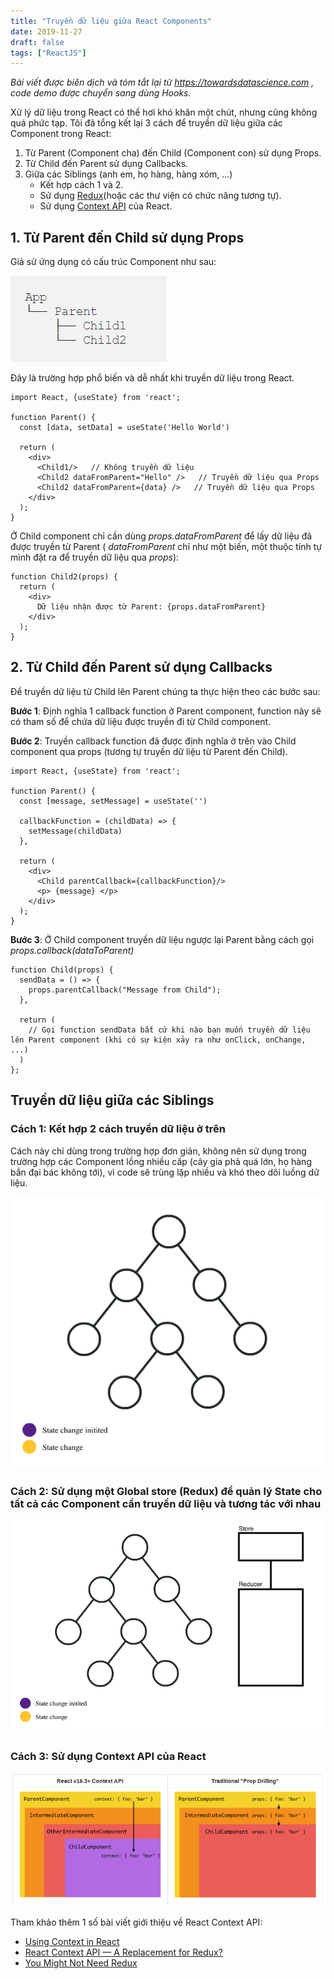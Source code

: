 ```yaml
---
title: "Truyền dữ liệu giữa React Components"
date: 2019-11-27
draft: false
tags: ["ReactJS"]
---
```


_Bài viết được biên dịch và tóm tắt lại từ_ [_https://towardsdatascience.com_](https://towardsdatascience.com/passing-data-between-react-components-parent-children-siblings-a64f89e24ecf) _, code demo được chuyển sang dùng Hooks._

Xử lý dữ liệu trong React có thể hơi khó khăn một chút, nhưng cũng không quá phức tạp. Tôi đã tổng kết lại 3 cách để truyền dữ liệu giữa các Component trong React:

1. Từ Parent (Component cha) đến Child (Component con) sử dụng Props.
2. Từ Child đến Parent sử dụng Callbacks.
3. Giữa các Siblings (anh em, họ hàng, hàng xóm, ...)
   - Kết hợp cách 1 và 2.
   - Sử dụng [Redux](https://redux.js.org/)(hoặc các thư viện có chức năng tương tự).
   - Sử dụng [Context API](https://reactjs.org/docs/context.html) của React.

## 1. Từ Parent đến Child sử dụng Props

Giả sử ứng dụng có cấu trúc Component như sau:

![React component structure](/images/react-component-structure.png)

Đây là trường hợp phổ biến và dễ nhất khi truyền dữ liệu trong React.

```react
import React, {useState} from 'react';

function Parent() {
  const [data, setData] = useState('Hello World')

  return (
    <div>
      <Child1/>   // Không truyền dữ liệu
      <Child2 dataFromParent="Hello" />   // Truyền dữ liệu qua Props
      <Child2 dataFromParent={data} />   // Truyền dữ liệu qua Props
    </div>
  );
}
```

Ở Child component chỉ cần dùng *props.dataFromParent* để lấy dữ liệu đã được truyền từ Parent ( _dataFromParent_ chỉ như một biến, một thuộc tính tự mình đặt ra để truyền dữ liệu qua _props_):

```react
function Child2(props) {
  return (
    <div>
      Dữ liệu nhận được từ Parent: {props.dataFromParent}
    </div>
  );
}
```

## 2. Từ Child đến Parent sử dụng Callbacks

Để truyền dữ liệu từ Child lên Parent chúng ta thực hiện theo các bước sau:

**Bước 1**: Định nghĩa 1 callback function ở Parent component, function này sẽ có tham số để chứa dữ liệu được truyền đi từ Child component.

**Bước 2**: Truyền callback function đã được định nghĩa ở trên vào Child component qua props (tương tự truyền dữ liệu từ Parent đến Child).

```react
import React, {useState} from 'react';

function Parent() {
  const [message, setMessage] = useState('')

  callbackFunction = (childData) => {
    setMessage(childData)
  },

  return (
    <div>
      <Child parentCallback={callbackFunction}/>
      <p> {message} </p>
    </div>
  );
}
```

**Bước 3**: Ở Child component truyền dữ liệu ngược lại Parent bằng cách gọi _props.callback(dataToParent)_

```react
function Child(props) {
  sendData = () => {
    props.parentCallback("Message from Child");
  },

  return (
    // Gọi function sendData bất cứ khi nào bạn muốn truyền dữ liệu lên Parent component (khi có sự kiện xảy ra như onClick, onChange, ...)
  )
};
```

## Truyền dữ liệu giữa các Siblings

### Cách 1: Kết hợp 2 cách truyền dữ liệu ở trên

Cách này chỉ dùng trong trường hợp đơn giản, không nên sử dụng trong trường hợp các Component lồng nhiều cấp (cây gia phả quá lớn, họ hàng bắn đại bác không tới), vì code sẽ trùng lặp nhiều và khó theo dõi luồng dữ liệu.

![React state 1](/images/react-state-1.gif)

### Cách 2: Sử dụng một Global store (Redux) để quản lý State cho tất cả các Component cần truyền dữ liệu và tương tác với nhau

![React state 2](/images/react-state-2.gif)

### Cách 3: Sử dụng Context API của React

![React Context API](/images/react-state-3.png)

Tham khảo thêm 1 số bài viết giới thiệu về React Context API:

- [Using Context in React](https://medium.com/@wisecobbler/using-context-in-react-56a8e7da5431)
- [React Context API — A Replacement for Redux?](https://blog.bitsrc.io/react-context-api-a-replacement-for-redux-6e20790492b3)
- [You Might Not Need Redux](https://medium.com/@dan_abramov/you-might-not-need-redux-be46360cf367)
